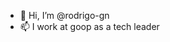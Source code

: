 - 👋 Hi, I’m @rodrigo-gn
- 📫 I work at goop as a tech leader

<!---
rodrigo-gn/rodrigo-gn is a ✨ special ✨ repository because its `README.md` (this file) appears on your GitHub profile.
You can click the Preview link to take a look at your changes.
--->
